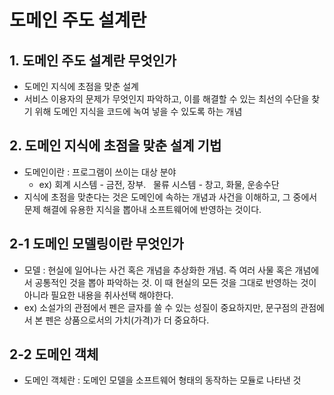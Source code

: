 # 도메인 주도 설계란

## 1.   도메인 주도 설계란 무엇인가
- 도메인 지식에 초점을 맞춘 설계
- 서비스 이용자의 문제가 무엇인지 파악하고, 이를 해결할 수 있는 최선의 수단을 찾기 위해 도메인 지식을 코드에 녹여 넣을 수 있도록 하는 개념

## 2. 도메인 지식에 초점을 맞춘 설계 기법
- 도메인이란 : 프로그램이 쓰이는 대상 분야
  - ex) 회계 시스템 - 금전, 장부. &nbsp;   물류 시스템 - 창고, 화물, 운송수단
- 지식에 초점을 맞춘다는 것은 도메인에 속하는 개념과 사건을 이해하고, 그 중에서 문제 해결에 유용한 지식을 뽑아내 소프트웨어에 반영하는 것이다.


## 2-1  도메인 모델링이란 무엇인가
- 모델 : 현실에 일어나는 사건 혹은 개념을 추상화한 개념. 즉 여러 사물 혹은 개념에서 공통적인 것을 뽑아 파악하는 것. 이 때 현실의 모든 것을 그대로 반영하는 것이 아니라 필요한 내용을 취사선택 해야한다.
- ex) 소설가의 관점에서 펜은 글자를 쓸 수 있는 성질이 중요하지만, 문구점의 관점에서 본 펜은 상품으로서의 가치(가격)가 더 중요하다.


## 2-2 도메인 객체
- 도메인 객체란 : 도메인 모델을 소프트웨어 형태의 동작하는 모듈로 나타낸 것

